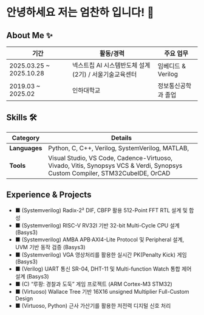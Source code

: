 # 안녕하세요 저는 엄찬하 입니다! 👋

## About Me ✨

| 기간                     | 활동/경력                          | 주요 업무                         |
|------------------------|----------------------------------|----------------------------------|
| 2025.03.25 ~ 2025.10.28 | 넥스트칩 AI 시스템반도체 설계 (2기) / 서울기술교육센터 |     임베디드 & Verilog     |
| 2019.03 ~ 2025.02       | 인하대학교         |     정보통신공학과 졸업     |

## Skills 🛠️

| Category     | Details                                                   |
|--------------|-----------------------------------------------------------|
| **Languages** | Python, C, C++, Verilog, SystemVerilog, MATLAB, |
| **Tools**     | Visual Studio, VS Code, Cadence-Virtuoso, Vivado, Vitis, Synopsys VCS & Verdi, Synopsys Custom Compiler, STM32CubeIDE, OrCAD |


## Experience & Projects
- ■ (Systemverilog) Radix-2² DIF, CBFP 활용 512-Point FFT RTL 설계 및 합성
- ■ (Systemverilog) RISC-V RV32I 기반 32-bit Multi-Cycle CPU 설계 (Basys3) 
- ■ (Systemverilog) AMBA APB·AXI4-Lite Protocol 및 Peripheral 설계, UVM 기반 동작 검증 (Basys3)
- ■ (Systemverilog) VGA 영상처리를 활용한 실시간 PK(Penalty Kick) 게임 (Basys3)
- ■ (Verilog) UART 통신 SR-04, DHT-11 및 Multi-function Watch 통합 제어 설계 (Basys3)
- ■ (C) “루팡: 경찰과 도둑” 게임 프로젝트 (ARM Cortex-M3 STM32)
- ■ (Virtuoso) Wallace Tree 기반 16X16 unsigned Multiplier Full-Custom Design
- ■ (Virtuoso, Python) 근사 가산기를 활용한 저전력 디지털 신호 처리
